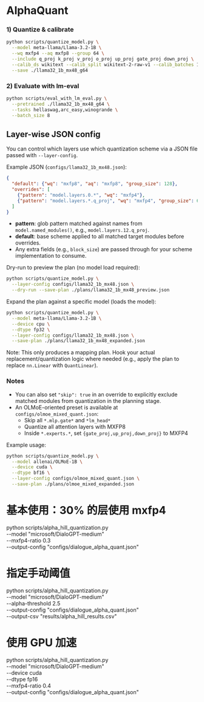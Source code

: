 # AlphaQuant

### 1) Quantize & calibrate

```bash
python scripts/quantize_model.py \
  --model meta-llama/Llama-3.2-1B \
  --wq mxfp4 --aq mxfp8 --group 64 \
  --include q_proj k_proj v_proj o_proj up_proj gate_proj down_proj \
  --calib_ds wikitext --calib_split wikitext-2-raw-v1 --calib_batches 16 \
  --save ./llama32_1b_mx48_g64
```

### 2) Evaluate with lm-eval
```bash
python scripts/eval_with_lm_eval.py \
  --pretrained ./llama32_1b_mx48_g64 \
  --tasks hellaswag,arc_easy,winogrande \
  --batch_size 8
```

## Layer-wise JSON config
You can control which layers use which quantization scheme via a JSON file passed with `--layer-config`.

Example JSON (`configs/llama32_1b_mx48.json`):

```json
{
  "default": {"wq": "mxfp8", "aq": "mxfp8", "group_size": 128},
  "overrides": [
    {"pattern": "model.layers.0.*", "wq": "mxfp4"},
    {"pattern": "model.layers.*.q_proj", "wq": "mxfp4", "group_size": 64}
  ]
}
```

- **pattern**: glob pattern matched against names from `model.named_modules()`, e.g., `model.layers.12.q_proj`.
- **default**: base scheme applied to all matched target modules before overrides.
- Any extra fields (e.g., `block_size`) are passed through for your scheme implementation to consume.

Dry-run to preview the plan (no model load required):

```bash
python scripts/quantize_model.py \
  --layer-config configs/llama32_1b_mx48.json \
  --dry-run --save-plan ./plans/llama32_1b_mx48_preview.json
```

Expand the plan against a specific model (loads the model):

```bash
python scripts/quantize_model.py \
  --model meta-llama/Llama-3.2-1B \
  --device cpu \
  --dtype fp32 \
  --layer-config configs/llama32_1b_mx48.json \
  --save-plan ./plans/llama32_1b_mx48_expanded.json
```

Note: This only produces a mapping plan. Hook your actual replacement/quantization logic where needed (e.g., apply the plan to replace `nn.Linear` with `QuantLinear`).

### Notes
- You can also set `"skip": true` in an override to explicitly exclude matched modules from quantization in the planning stage.
- An OLMoE-oriented preset is available at `configs/olmoe_mixed_quant.json`:
  - Skip all `*.mlp.gate*` and `*lm_head*`
  - Quantize all attention layers with MXFP8
  - Inside `*.experts.*`, set `{gate_proj,up_proj,down_proj}` to MXFP4

Example usage:
```bash
python scripts/quantize_model.py \
  --model allenai/OLMoE-1B \
  --device cuda \
  --dtype bf16 \
  --layer-config configs/olmoe_mixed_quant.json \
  --save-plan ./plans/olmoe_mixed_expanded.json
```

# 基本使用：30% 的层使用 mxfp4
python scripts/alpha_hill_quantization.py \
    --model "microsoft/DialoGPT-medium" \
    --mxfp4-ratio 0.3 \
    --output-config "configs/dialogue_alpha_quant.json"

# 指定手动阈值
python scripts/alpha_hill_quantization.py \
    --model "microsoft/DialoGPT-medium" \
    --alpha-threshold 2.5 \
    --output-config "configs/dialogue_alpha_quant.json" \
    --output-csv "results/alpha_hill_results.csv"

# 使用 GPU 加速
python scripts/alpha_hill_quantization.py \
    --model "microsoft/DialoGPT-medium" \
    --device cuda \
    --dtype fp16 \
    --mxfp4-ratio 0.4 \
    --output-config "configs/dialogue_alpha_quant.json"